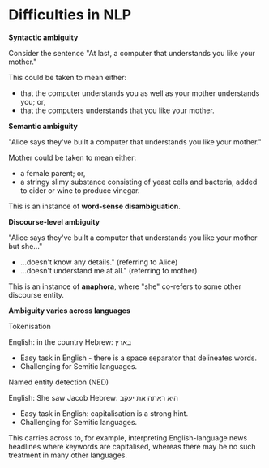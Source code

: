 # Difficulties in NLP

**Syntactic ambiguity**

Consider the sentence "At last, a computer that understands you like your mother."

This could be taken to mean either:

- that the computer understands you as well as your mother understands you; or,
- that the computers understands that you like your mother.

**Semantic ambiguity**

"Alice says they've built a computer that understands you like your mother."

Mother could be taken to mean either:

- a female parent; or,
- a stringy slimy substance consisting of yeast cells and bacteria, added to cider or wine to produce vinegar.

This is an instance of **word-sense disambiguation**.

**Discourse-level ambiguity**

"Alice says they've built a computer that understands you like your mother but she..."

- ...doesn't know any details." (referring to Alice)
- ...doesn't understand me at all." (referring to mother)

This is an instance of **anaphora**, where "she" co-refers to some other discourse entity.

**Ambiguity varies across languages**

Tokenisation

English: in the country
Hebrew: בארץ

- Easy task in English - there is a space separator that delineates words.
- Challenging for Semitic languages.

Named entity detection (NED)

English: She saw Jacob
Hebrew: היא ראתה את יעקב

- Easy task in English: capitalisation is a strong hint.
- Challenging for Semitic languages.

This carries across to, for example, interpreting English-language news headlines where keywords are capitalised, whereas there may be no such treatment in many other languages.
